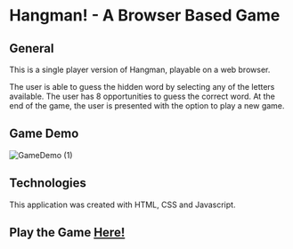 # Hangman! - A Browser Based Game 

## General
This is a single player version of Hangman, playable on a web browser.

The user is able to guess the hidden word by selecting any of the letters available. The user has 8 opportunities to guess the correct word. At the end of the game, the user is presented with the option to play a new game.

## Game Demo
![GameDemo (1)](https://user-images.githubusercontent.com/100250662/191629860-1b4cd1e1-c1d9-429b-89e4-2caafdc1789b.gif)

## Technologies
This application was created with HTML, CSS and Javascript. 


## Play the Game <a href="https://chris-gallegos.github.io/hangman-game/" target="_blank">Here!</a>
